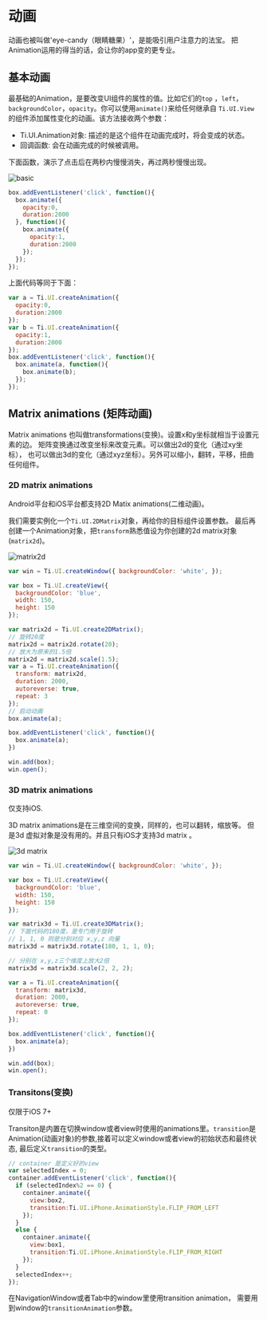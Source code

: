 # 动画

动画也被叫做'eye-candy（眼睛糖果）'，是能吸引用户注意力的法宝。
把Animation运用的得当的话，会让你的app变的更专业。

## 基本动画

最基础的Animation，是要改变UI组件的属性的值。比如它们的`top` ，`left`，
`backgroundColor`，`opacity`。你可以使用`animate()`来给任何继承自
`Ti.UI.View`的组件添加属性变化的动画。该方法接收两个参数：

- Ti.UI.Animation对象: 描述的是这个组件在动画完成时，将会变成的状态。
- 回调函数: 会在动画完成的时候被调用。

下面函数，演示了点击后在两秒内慢慢消失，再过两秒慢慢出现。

![basic](/images/senior_basic_animation.gif)

```js
box.addEventListener('click', function(){
  box.animate({
    opacity:0,
    duration:2000
  }, function(){
    box.animate({
      opacity:1,
      duration:2000
    });
  });
});
```

上面代码等同于下面：

```javascript
var a = Ti.UI.createAnimation({
  opacity:0,
  duration:2000
});
var b = Ti.UI.createAnimation({
  opacity:1,
  duration:2000
});
box.addEventListener('click', function(){
  box.animate(a, function(){
    box.animate(b);
  });
});
```

## Matrix animations (矩阵动画)

Matrix animations 也叫做transformations(变换)。设置x和y坐标就相当于设置元素的边。
矩阵变换通过改变坐标来改变元素。可以做出2d的变化（通过xy坐标），
也可以做出3d的变化（通过xyz坐标）。另外可以缩小，翻转，平移，扭曲任何组件。

### 2D matrix animations

Android平台和iOS平台都支持2D Matix animations(二维动画)。

我们需要实例化一个`Ti.UI.2DMatrix`对象，再给你的目标组件设置参数。
最后再创建一个Animation对象，把`transform`熟悉值设为你创建的2d matrix对象
(`matrix2d`)。

![matrix2d](/images/senior_animation_matrix_2d.gif)

```js
var win = Ti.UI.createWindow({ backgroundColor: 'white', });

var box = Ti.UI.createView({
  backgroundColor: 'blue',
  width: 150,
  height: 150
});

var matrix2d = Ti.UI.create2DMatrix();
// 旋转20度
matrix2d = matrix2d.rotate(20);
// 放大为原来的1.5倍
matrix2d = matrix2d.scale(1.5);
var a = Ti.UI.createAnimation({
  transform: matrix2d,
  duration: 2000,
  autoreverse: true,
  repeat: 3
});
// 启动动画
box.animate(a);

box.addEventListener('click', function(){
  box.animate(a);
})

win.add(box);
win.open();

```

### 3D matrix animations

仅支持iOS.

3D matrix animations是在三维空间的变换，同样的，也可以翻转，缩放等。
但是3d 虚拟对象是没有用的。并且只有iOS才支持3d matrix 。

![3d matrix](/images/senior_animation_matrix_3d.gif)
```js
var win = Ti.UI.createWindow({ backgroundColor: 'white', });

var box = Ti.UI.createView({
  backgroundColor: 'blue',
  width: 150,
  height: 150
});

var matrix3d = Ti.UI.create3DMatrix();
// 下面代码的180度，是专门用于旋转
// 1, 1, 0 则是分别对应 x,y,z 向量
matrix3d = matrix3d.rotate(180, 1, 1, 0);

// 分别在 x,y,z三个维度上放大2倍
matrix3d = matrix3d.scale(2, 2, 2);

var a = Ti.UI.createAnimation({
  transform: matrix3d,
  duration: 2000,
  autoreverse: true,
  repeat: 0
});

box.addEventListener('click', function(){
  box.animate(a);
})

win.add(box);
win.open();
```

### Transitons(变换)

仅限于iOS 7+

Transiton是内置在切换window或者view时使用的animations里。`transition`是
Animation(动画对象)的参数,接着可以定义window或者view的初始状态和最终状态,
最后定义`transition`的类型。

```js
// container 是定义好的view
var selectedIndex = 0;
container.addEventListener('click', function(){
  if (selectedIndex%2 == 0) {
    container.animate({
      view:box2,
      transition:Ti.UI.iPhone.AnimationStyle.FLIP_FROM_LEFT
    });
  }
  else {
    container.animate({
      view:box1,
      transition:Ti.UI.iPhone.AnimationStyle.FLIP_FROM_RIGHT
    });
  }
  selectedIndex++;
});

```
在NavigationWindow或者Tab中的window里使用transition animation，
需要用到window的`transitionAnimation`参数。


